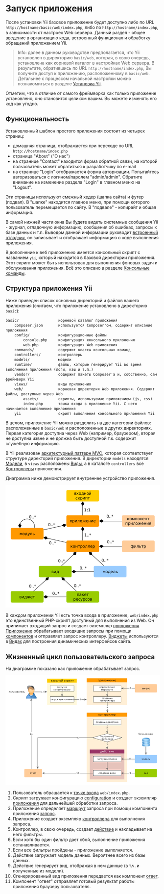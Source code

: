 Запуск приложения
====================

 После установки Yii базовое приложение будет доступно либо по URL `http://hostname/basic/web/index.php`, либо по `http://hostname/index.php`, в зависимости от настроек Web сервера. Данный раздел - общее введение в организацию кода, встроенный функционал и обработку обращений приложением Yii.

> Info: далее в данном руководстве предполагается, что Yii установлен в директорию `basic/web`, которая, в свою очередь, установлена как корневой каталог в настройках Web сервера. В результате, обратившись по URL `http://hostname/index.php`, Вы получите доступ к приложению, расположенному в `basic/web`. Детальнее с процессом начальной настройки можно познакомиться в разделе [Установка Yii](start-installation.md).

Отметим, что в отличие от самого фреймворка как только приложение установлено, оно становится целиком вашим. Вы можете изменять его код как угодно.

Функциональность <span id="functionality"></span>
---------------

Установленный шаблон простого приложения состоит из четырех страниц:

* домашняя страница, отображается при переходе по URL `http://hostname/index.php`
* страница "About" ("О нас")
* на странице "Contact" находится форма обратной связи, на которой пользователь может обратиться к разработчику по e-mail
* на странице "Login" отображается форма авторизации. Попытайтесь авторизоваться с логином/паролем "admin/admin".
  Обратите внимание на изменение раздела "Login" в главном меню на "Logout".

Эти страницы используют смежный хедер (шапка сайта) и футер (подвал). В "шапке" находится главное меню, при помощи
которого пользователь перемещается по сайту. В "подвале" - копирайт и общая информация.

В самой нижней части окна Вы будете видеть системные сообщения Yii - журнал, отладочную информацию, сообщения об ошибках,
запросы к базе данных и т.п. Выводом данной информации руководит
[встроенный отладчик](https://github.com/yiisoft/yii2-debug/blob/master/docs/guide/README.md), он записывает и отображает
информацию о ходе выполнения приложения.

В дополнение к веб приложению имеется консольный скрипт с названием `yii`, который находится в базовой директории приложения.
Этот скрипт может быть использован для выполнения фоновых задач и обслуживания приложения. Всё это описано в разделе
[Консольные команды](tutorial-console.md).

Структура приложения Yii <span id="application-structure"></span>
---------------------

Ниже приведен список основных директорий и файлов вашего приложения (считаем, что приложение установлено в директорию `basic`):

```
basic/                  корневой каталог приложения
    composer.json       используется Composer'ом, содержит описание приложения
    config/             конфигурационные файлы
        console.php     конфигурация консольного приложения
        web.php         конфигурация Web приложения
    commands/           содержит классы консольных команд
    controllers/        контроллеры
    models/             модели
    runtime/            файлы, которые генерирует Yii во время выполнения приложения (логи, кэш и т.п.)
    vendor/             содержит пакеты Composer'а и, собственно, сам фреймворк Yii
    views/              виды приложения
    web/                корневая директория Web приложения. Содержит файлы, доступные через Web
        assets/         скрипты, используемые приложением (js, css)
        index.php       точка входа в приложение Yii. С него начинается выполнение приложения
    yii                 скрипт выполнения консольного приложения Yii
```

В целом, приложение Yii можно разделить на две категории файлов: расположенные в `basic/web` и расположенные в других директориях. Первая категория доступна через Web (например, браузером), вторая не доступна извне и не должна быть доступной т.к. содержит служебную информацию.

В Yii реализован [архитектурный паттерн MVC](https://ru.wikipedia.org/wiki/Model-View-Controller),
которая соответствует структуре директорий приложения. В директории `models` находятся [Модели](structure-models.md),
в `views` расположены [Виды](structure-views.md), а в каталоге `controllers` все [Контроллеры](structure-controllers.md) приложения.

Диаграмма ниже демонстрирует внутреннее устройство приложения.

![внутреннее устройство приложения](images/application-structure.png)

В каждом приложении Yii есть точка входа в приложение, `web/index.php` это единственный PHP-скрипт доступный для выполнения из Web. Он принимает входящий запрос и создает экземпляр [приложения](structure-applications.md).
[Приложение](structure-applications.md) обрабатывает входящие запросы при помощи [компонентов](concept-components.md) и отправляет запрос контроллеру. [Виджеты](structure-widgets.md) используются в [Видах](structure-views.md) для построения динамических интерфейсов сайта.


Жизненный цикл пользовательского запроса <span id="request-lifecycle"></span>
-----------------

На диаграмме показано как приложение обрабатывает запрос.

![Жизненный цикл запроса](images/request-lifecycle.png)

1. Пользователь обращается к [точке входа](structure-entry-scripts.md) `web/index.php`.
2. Скрипт загружает конфигурацию [configuration](concept-configurations.md) и создает экземпляр [приложения](structure-applications.md) для дальнейшей обработки запроса.
3. Приложение определяет [маршрут](runtime-routing.md) запроса при помощи компонента приложения [запрос](runtime-requests.md).
4. Приложение создает экземпляр [контроллера](structure-controllers.md) для выполнения запроса.
5. Контроллер, в свою очередь, создает [действие](structure-controllers.md) и накладывает на него фильтры.
6. Если хотя бы один фильтр дает сбой, выполнение приложения останавливается.
7. Если все фильтры пройдены - приложение выполняется.
8. Действие загружает модель данных. Вероятнее всего из базы данных.
9. Действие генерирует вид, отображая в нем данные (в т.ч. и полученные из модели).
10. Сгенерированный вид приложения передается как компонент [ответ](runtime-responses.md).
11. Компонент "ответ" отправляет готовый результат работы приложения браузеру пользователя.

